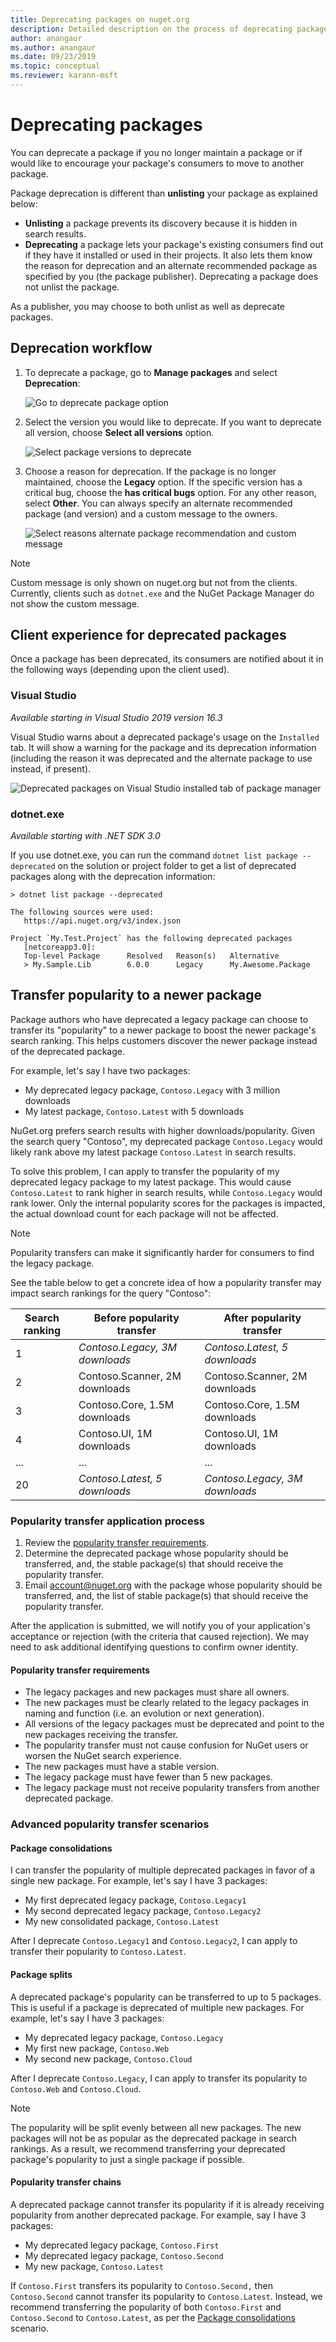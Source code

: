 ```yaml
---
title: Deprecating packages on nuget.org
description: Detailed description on the process of deprecating packages and how the clients shows this information
author: anangaur
ms.author: anangaur
ms.date: 09/23/2019
ms.topic: conceptual
ms.reviewer: karann-msft
---
```


# Deprecating packages

You can deprecate a package if you no longer maintain a package or if would like to encourage your package's consumers to move to another package. 

Package deprecation is different than **unlisting** your package as explained below:
* **Unlisting** a package prevents its discovery because it is hidden in search results. 
* **Deprecating** a package lets your package's existing consumers find out if they have it installed or used in their projects. It also lets them know the reason for deprecation and an alternate recommended package as specified by you (the package publisher). Deprecating a package does not unlist the package. 

As a publisher, you may choose to both unlist as well as deprecate packages.

## Deprecation workflow
1. To deprecate a package, go to **Manage packages** and select **Deprecation**:

    ![Go to deprecate package option](media/deprecation-select-option.png)

2. Select the version you would like to deprecate. If you want to deprecate all version, choose **Select all versions** option.

    ![Select package versions to deprecate](media/deprecation-select-version.png)

3. Choose a reason for deprecation. If the package is no longer maintained, choose the **Legacy** option. If the specific version has a critical bug, choose the **has critical bugs** option. For any other reason, select **Other**. You can always specify an alternate recommended package (and version) and a custom message to the owners. 

    ![Select reasons alternate package recommendation and custom message](media/deprecation-save.png)

> [!Note]
> Custom message is only shown on nuget.org but not from the clients. Currently, clients such as `dotnet.exe` and the NuGet Package Manager do not show the custom message.

## Client experience for deprecated packages
Once a package has been deprecated, its consumers are notified about it in the following ways (depending upon the client used).

### Visual Studio 
*Available starting in Visual Studio 2019 version 16.3*

Visual Studio warns about a deprecated package's usage on the `Installed` tab. It will show a warning for the package and its deprecation information (including the reason it was deprecated and the alternate package to use instead, if present).

   ![Deprecated packages on Visual Studio installed tab of package manager](media/deprecation-vs.png)

### dotnet.exe
*Available starting with .NET SDK 3.0*

If you use dotnet.exe, you can run the command `dotnet list package --deprecated` on the solution or project folder to get a list of deprecated packages along with the deprecation information:

```
> dotnet list package --deprecated

The following sources were used:
   https://api.nuget.org/v3/index.json

Project `My.Test.Project` has the following deprecated packages
   [netcoreapp3.0]:
   Top-level Package      Resolved   Reason(s)   Alternative
   > My.Sample.Lib        6.0.0      Legacy      My.Awesome.Package

```

## Transfer popularity to a newer package

Package authors who have deprecated a legacy package can choose to transfer its "popularity" to a newer package to boost the newer package's search ranking. This helps customers discover the newer package instead of the deprecated package.

For example, let's say I have two packages:

* My deprecated legacy package, `Contoso.Legacy` with 3 million downloads
* My latest package, `Contoso.Latest` with 5 downloads

NuGet.org prefers search results with higher downloads/popularity. Given the search query "Contoso", my deprecated package `Contoso.Legacy` would likely rank above my latest package `Contoso.Latest` in search results.

To solve this problem, I can apply to transfer the popularity of my deprecated legacy package to my latest package. This would cause `Contoso.Latest` to rank higher in search results, while `Contoso.Legacy` would rank lower. Only the internal popularity scores for the packages is impacted, the actual download count for each package will not be affected.

> [!Note]
> Popularity transfers can make it significantly harder for consumers to find the legacy package.

See the table below to get a concrete idea of how a popularity transfer may impact search rankings for the query "Contoso":

| Search ranking 	| Before popularity transfer     	| After popularity transfer      	|
|----------------	|--------------------------------	|--------------------------------	|
| 1              	| *Contoso.Legacy, 3M downloads*  	| *Contoso.Latest, 5 downloads* 	|
| 2              	| Contoso.Scanner, 2M downloads  	| Contoso.Scanner, 2M downloads  	|
| 3              	| Contoso.Core,  1.5M downloads  	| Contoso.Core,  1.5M downloads  	|
| 4              	| Contoso.UI, 1M downloads       	| Contoso.UI, 1M downloads       	|
| ...            	| ...                            	| ...                            	|
| 20             	| *Contoso.Latest, 5 downloads* 	| *Contoso.Legacy, 3M downloads*   	|

### Popularity transfer application process

1. Review the [popularity transfer requirements](#popularity-transfer-requirements).
2. Determine the deprecated package whose popularity should be transferred, and, the stable package(s) that should receive the popularity transfer.
3. Email account@nuget.org with the package whose popularity should be transferred, and, the list of stable package(s) that should receive the popularity transfer.

After the application is submitted, we will notify you of your application's acceptance or rejection (with the criteria that caused rejection). We may need to ask additional identifying questions to confirm owner identity.

#### Popularity transfer requirements

* The legacy packages and new packages must share all owners.
* The new packages must be clearly related to the legacy packages in naming and function (i.e. an evolution or next generation).
* All versions of the legacy packages must be deprecated and point to the new packages receiving the transfer.
* The popularity transfer must not cause confusion for NuGet users or worsen the NuGet search experience.
* The new packages must have a stable version.
* The legacy package must have fewer than 5 new packages.
* The legacy package must not receive popularity transfers from another deprecated package.

### Advanced popularity transfer scenarios

#### Package consolidations

I can transfer the popularity of multiple deprecated packages in favor of a single new package. For example, let's say I have 3 packages:

* My first deprecated legacy package, `Contoso.Legacy1`
* My second deprecated legacy package, `Contoso.Legacy2`
* My new consolidated package, `Contoso.Latest`

After I deprecate `Contoso.Legacy1` and `Contoso.Legacy2`, I can apply to transfer their popularity to `Contoso.Latest`.

#### Package splits

A deprecated package's popularity can be transferred to up to 5 packages. This is useful if a package is deprecated of multiple new packages. For example, let's say I have 3 packages:

* My deprecated legacy package, `Contoso.Legacy`
* My first new package, `Contoso.Web`
* My second new package, `Contoso.Cloud`

After I deprecate `Contoso.Legacy`, I can apply to transfer its popularity to `Contoso.Web` and `Contoso.Cloud`.

> [!Note]
> The popularity will be split evenly between all new packages. The new packages will not be as popular as the deprecated package in search rankings. As a result, we recommend transferring your deprecated package's popularity to just a single package if possible.

#### Popularity transfer chains

A deprecated package cannot transfer its popularity if it is already receiving popularity from another deprecated package. For example, say I have 3 packages:

* My deprecated legacy package, `Contoso.First`
* My deprecated legacy package, `Contoso.Second`
* My new package, `Contoso.Latest`

If `Contoso.First` transfers its popularity to `Contoso.Second,` then `Contoso.Second` cannot transfer its popularity to `Contoso.Latest`. Instead, we recommend transferring the popularity of both `Contoso.First` and `Contoso.Second` to `Contoso.Latest`, as per the [Package consolidations](#package-consolidations) scenario.
